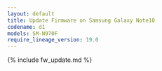 ```yaml
---
layout: default
title: Update Firmware on Samsung Galaxy Note10
codename: d1
models: SM-N970F
require_lineage_version: 19.0
---
```


{% include fw_update.md %}
